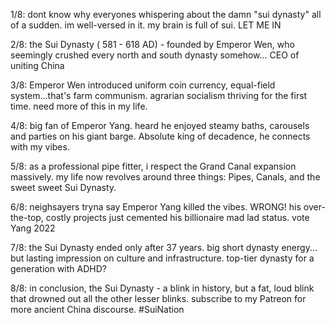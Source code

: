 1/8: dont know why everyones whispering about the damn "sui dynasty" all of a sudden. im well-versed in it. my brain is full of sui. LET ME IN

2/8: the Sui Dynasty ( 581 - 618 AD) - founded by Emperor Wen, who seemingly crushed every north and south dynasty somehow... CEO of uniting China

3/8: Emperor Wen introduced uniform coin currency, equal-field system...that's farm communism. agrarian socialism thriving for the first time. need more of this in my life.

4/8: big fan of Emperor Yang. heard he enjoyed steamy baths, carousels and parties on his giant barge. Absolute king of decadence, he connects with my vibes.

5/8: as a professional pipe fitter, i respect the Grand Canal expansion massively. my life now revolves around three things: Pipes, Canals, and the sweet sweet Sui Dynasty.

6/8: neighsayers tryna say Emperor Yang killed the vibes. WRONG! his over-the-top, costly projects just cemented his billionaire mad lad status. vote Yang 2022

7/8: the Sui Dynasty ended only after 37 years. big short dynasty energy... but lasting impression on culture and infrastructure. top-tier dynasty for a generation with ADHD?

8/8: in conclusion, the Sui Dynasty - a blink in history, but a fat, loud blink that drowned out all the other lesser blinks. subscribe to my Patreon for more ancient China discourse. #SuiNation
